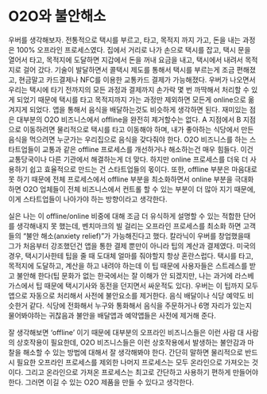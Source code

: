 # O2O와 불안해소


우버를 생각해보자. 전통적으로 택시를 부르고, 타고, 목적지 까지 가고, 돈을 내는 과정은 100% 오프라인 프로세스였다. 집에서 거리로 나가 손으로 택시를 잡고, 택시 문을 열어서 타고, 목적지에 도달하면 지갑에서 돈을 꺼내 요금을 내고, 택시에서 내려서 목적지로 걸어 갔다. 기술이 발달하면서 콜택시 제도를 통해서 택시를 부르는게 조금 편해졌고, 현금말고 카드결제나 NFC를 이용한 교통카드 결제가 가능해졌다. 우버가 나오면서 우리는 택시에 타기 전까지의 모든 과정과 결제까지 손가락 몇 번 까딱해서 처리할 수 있게 되었기 때문에 택시를 타고 목적지까지 가는 과정만 제외하면 모든게 online으로 옮겨지게 되었다. 앱을 통해서 음식을 배달하는것도 비슷하게 생각하면 된다.
재미있는 점은 대부분의 O2O 비즈니스에서 offline을 완전히 제거할수는 없다. A 지점에서 B 지점으로 이동하려면 물리적으로 택시를 타고 이동해야 하며, 내가 좋아하는 식당에서 만든 음식을 먹으려면 누군가는 우리집으로 음식을 갖다줘야 한다. O2O 비즈니스를 하는 스타트업들이 교통과 같은 offline 프로세스를 개선하거나 해소하는건 매우 힘들다. 이건 교통당국이나 다른 기관에서 해결하는게 더 맞다. 하지만 online 프로세스를 더욱 더 사용하기 쉽고 효율적으로 만드는 건 스타트업들의 몫이다. 또한, offline 부분은 마음대로 못 하기 때문에 전체 프로세스에서 offline 부분을 최소화하면서 online 부분을 극대화하면 O2O 업체들이 전체 비즈니스에서 컨트롤 할 수 있는 부분이 더 많아 지기 때문에, 이게 스타트업들이 나아가야 하는 방향이라고 생각한다.


실은 나는 이 offline/online 비중에 대해 조금 더 유식하게 설명할 수 있는 적합한 단어를 생각해내지 못 했는데, 벤치마크의 빌 걸리는 오프라인 프로세스를 최소화 하면 고객들의 “불안 해소(anxiety relief)”가 가능해진다고 했다. 칼라닉이 우버를 창업했을때 그가 처음부터 강조했던건 앱을 통한 결제 뿐만이 아니라 팁의 계산과 결제였다. 미국의 경우, 택시기사한테 팁을 줄 때 도대체 얼마를 줘야할지 항상 혼란스럽다. 택시를 타고, 목적지에 도달하고, 계산을 하고 내려야 하는데 이 팁 때문에 사용자들은 스트레스를 받고 불안해 한다(팁 문화가 없는 한국에서는 잘 이해가 안 되겠지만, 나는 과거에 라스베가스에서 팁 때문에 택시기사와 동전을 던지면서 싸운적도 있다). 우버는 이 팁까지 모두 앱으로 자동으로 처리해서 사전에 불안요소를 제거한다. 음식 배달이나 식당 예약도 비슷한거 같다. 식당에 전화해서 누구와 통화해서 음식을 주문하거나 6명 자리가 있는지 물어봐야하는 귀찮음과 불안을 배달앱과 예약앱들은 사전에 제거해 준다.


잘 생각해보면 ‘offline’ 이기 때문에 대부분의 오프라인 비즈니스들은 이런 사람 대 사람의 상호작용이 필요한데, O2O 비즈니스들은 이런 상호작용에서 발생하는 불안감과 마찰을 해소할 수 있는 방법에 대해서 잘 생각해봐야 한다. 간단히 말하면 물리적으로 반드시 필요한 오프라인 프로세스를 제외한 나머지 프로세스는 모두 온라인으로 가져오는 것이다. 그리고 온라인으로 가져온 프로세스는 최고로 간단하고 사용하기 편하게 만들어야 한다. 그러면 이길 수 있는 O2O 제품을 만들 수 있다고 생각한다.